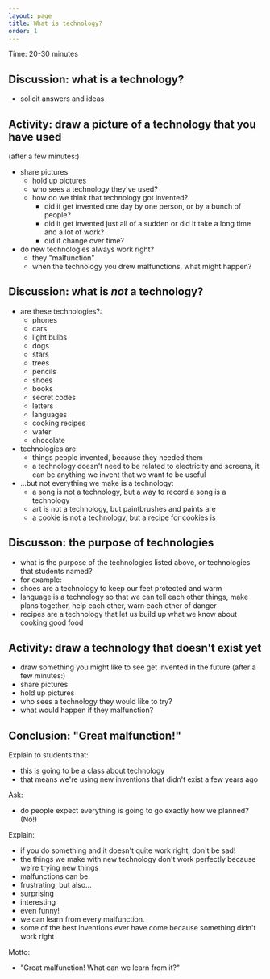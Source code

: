 ```yaml
---
layout: page
title: What is technology?
order: 1
---
```


Time: 20-30 minutes

Discussion: what is a technology?
---------------------------------
* solicit answers and ideas

Activity: draw a picture of a technology that you have used
-----------------------------------------------------------
(after a few minutes:)

* share pictures
  * hold up pictures
  * who sees a technology they've used?
  * how do we think that technology got invented?
    * did it get invented one day by one person, or by a bunch of people?
    * did it get invented just all of a sudden or did it take a long time and a lot of work?
    * did it change over time?
* do new technologies always work right?
  * they "malfunction"
  * when the technology you drew malfunctions, what might happen?

Discussion: what is *not* a technology?
---------------------------------------
* are these technologies?:
  * phones
  * cars
  * light bulbs
  * dogs
  * stars
  * trees
  * pencils
  * shoes
  * books
  * secret codes
  * letters
  * languages
  * cooking recipes
  * water
  * chocolate
* technologies are:
  * things people invented, because they needed them
  * a technology doesn't need to be related to electricity and screens, it can be anything we invent that we want to be useful
* ...but not everything we make is a technology:
  * a song is not a technology, but a way to record a song is a technology
  * art is not a technology, but paintbrushes and paints are
  * a cookie is not a technology, but a recipe for cookies is

Discusson: the purpose of technologies
-----------------------------------------------------
* what is the purpose of the technologies listed above,  or technologies that students named?
 * for example:
  * shoes are a technology to keep our feet protected and warm
  * language is a technology so that we can tell each other things, make plans together, help each other, warn each other of danger
  * recipes are a technology that let us build up what we know about cooking good food

Activity: draw a technology that doesn't exist yet
---------------------------------------------------------------
* draw something you might like to see get invented in the future
(after a few minutes:)
* share pictures
 * hold up pictures
 * who sees a technology they would like to try?
 * what would happen if they malfunction?

Conclusion: "Great malfunction!"
--------------------------------------
Explain to students that:

* this is going to be a class about technology
* that means we're using new inventions that didn't exist a few years ago

Ask:

* do people expect everything is going to go exactly how we planned? (No!)

Explain:

* if you do something and it doesn't quite work right, don't be sad!
* the things we make with new technology don't work perfectly because we're trying new things
* malfunctions can be:
 * frustrating, but also...
 * surprising
 * interesting
 * even funny!
 * we can learn from every malfunction.
* some of the best inventions ever have come because something didn't work right

Motto:

* "Great malfunction! What can we learn from it?"


